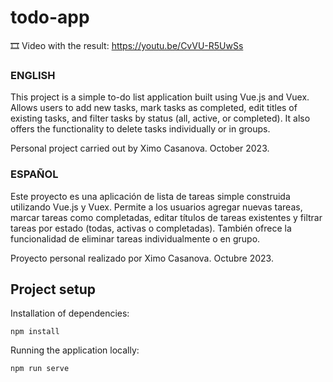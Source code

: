 # todo-app

🎞️ Video with the result: https://youtu.be/CvVU-R5UwSs

### ENGLISH
This project is a simple to-do list application built using Vue.js and Vuex. Allows users to add new tasks, mark tasks as completed, edit titles of existing tasks, and filter tasks by status (all, active, or completed). It also offers the functionality to delete tasks individually or in groups.

Personal project carried out by Ximo Casanova. October 2023.

### ESPAÑOL
Este proyecto es una aplicación de lista de tareas simple construida utilizando Vue.js y Vuex. Permite a los usuarios agregar nuevas tareas, marcar tareas como completadas, editar títulos de tareas existentes y filtrar tareas por estado (todas, activas o completadas). También ofrece la funcionalidad de eliminar tareas individualmente o en grupo.

Proyecto personal realizado por Ximo Casanova. Octubre 2023.

## Project setup
Installation of dependencies:
``` 
npm install
```

Running the application locally:
```
npm run serve
```
